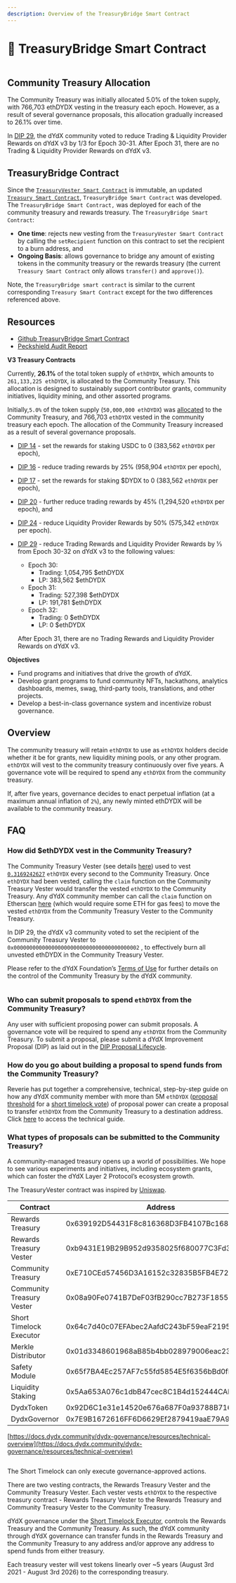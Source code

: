 ```yaml
---
description: Overview of the TreasuryBridge Smart Contract
---
```


# 🌉 TreasuryBridge Smart Contract

<figure><img src="../.gitbook/assets/TreasuryBridge Smart Contract.png" alt=""><figcaption></figcaption></figure>

## Community Treasury Allocation

The Community Treasury was initially allocated 5.0% of the token supply, with 766,703 ethDYDX vesting in the treasury each epoch. However, as a result of several governance proposals, this allocation gradually increased to 26.1% over time.

In [DIP 29](https://dydx.community/dashboard/proposal/16), the dYdX community voted to reduce Trading & Liquidity Provider Rewards on dYdX v3 by 1/3 for Epoch 30-31. After Epoch 31, there are no Trading & Liquidity Provider Rewards on dYdX v3.&#x20;

## **TreasuryBridge Contract**

Since the [`TreasuryVester Smart Contract`](https://github.com/dydxfoundation/governance-contracts/blob/master/contracts/treasury/TreasuryVester.sol) is immutable, an updated [`Treasury Smart Contract`](https://github.com/dydxfoundation/governance-contracts/blob/master/contracts/treasury/Treasury.sol), `TreasuryBridge Smart Contract` was developed. The `TreasuryBridge Smart Contract,` was deployed for each of the community treasury and rewards treasury. The `TreasuryBridge Smart Contract`:

* **One time**: rejects new vesting from the `TreasuryVester Smart Contract` by calling the `setRecipient` function on this contract to set the recipient to a burn address, and
* **Ongoing Basis**: allows governance to bridge any amount of existing tokens in the community treasury or the rewards treasury (the current `Treasury Smart Contract` only allows `transfer()` and `approve()`).

Note, the `TreasuryBridge smart contract` is similar to the current corresponding `Treasury Smart Contract` except for the two differences referenced above.&#x20;



## Resources

* [Github TreasuryBridge Smart Contract](https://github.com/dydxfoundation/governance-contracts/blob/master/contracts/treasury/TreasuryBridge.sol)
* [Peckshield Audit Report](https://github.com/dydxfoundation/governance-contracts/blob/master/audits/PeckShield-Audit-Report-dYdX-Bridge-v1.1.pdf)

**V3 Treasury Contracts**

Currently, **26.1%** of the total token supply of `ethDYDX`, which amounts to `261,133,225 ethDYDX`, is allocated to the Community Treasury. This allocation is designed to sustainably support contributor grants, community initiatives, liquidity mining, and other assorted programs.&#x20;

Initially,`5.0%` of the token supply (`50,000,000 ethDYDX`) was [allocated](https://docs.dydx.community/dydx-governance/start-here/dydx-allocations) to the Community Treasury, and 766,703 `ethDYDX` vested in the community treasury each epoch. The allocation of the Community Treasury increased as a result of several governance proposals.&#x20;

* [DIP 14](https://dydx.community/dashboard/proposal/7) - set the rewards for staking USDC to 0 (383,562 `ethDYDX` per epoch),&#x20;
* [DIP 16](https://dydx.community/dashboard/proposal/8) - reduce trading rewards by 25% (958,904 `ethDYDX` per epoch),&#x20;
* [DIP 17](https://dydx.community/dashboard/proposal/9) - set the rewards for staking $DYDX to 0 (383,562 `ethDYDX` per epoch),
* [DIP 20](https://dydx.community/dashboard/proposal/11) - further reduce trading rewards by 45% (1,294,520 `ethDYDX` per epoch), and
* [DIP 24](https://github.com/dydxfoundation/dip/blob/master/content/dips/DIP-24.md) - reduce Liquidity Provider Rewards by 50% (575,342 `ethDYDX` per epoch).&#x20;
*   [DIP 29](https://dydx.community/dashboard/proposal/16) - reduce Trading Rewards and Liquidity Provider Rewards by ⅓ from Epoch 30-32 on dYdX v3 to the following values:

    * Epoch 30:&#x20;
      * Trading: 1,054,795 $ethDYDX
      * LP: 383,562 $ethDYDX
    * Epoch 31:&#x20;
      * Trading: 527,398 $ethDYDX
      * LP: 191,781 $ethDYDX
    * Epoch 32:&#x20;
      * Trading: 0 $ethDYDX
      * LP: 0 $ethDYDX

    After Epoch 31, there are no Trading Rewards and Liquidity Provider Rewards on dYdX v3.&#x20;

**Objectives**

* Fund programs and initiatives that drive the growth of dYdX.
* Develop grant programs to fund community NFTs, hackathons, analytics dashboards, memes, swag, third-party tools, translations, and other projects.
* Develop a best-in-class governance system and incentivize robust governance.

## Overview

The community treasury will retain `ethDYDX` to use as `ethDYDX` holders decide whether it be for grants, new liquidity mining pools, or any other program. `ethDYDX` will vest to the community treasury continuously over five years. A governance vote will be required to spend any `ethDYDX` from the community treasury.

If, after five years, governance decides to enact perpetual inflation (at a maximum annual inflation of `2%`), any newly minted ethDYDX will be available to the community treasury.

## FAQ

### How did $ethDYDX vest in the Community Treasury?

The Community Treasury Vester (see details [here](https://docs.dydx.community/dydx-governance/resources/technical-overview#governance-architecture-overview)) used to vest [`0.3169242627`](tel:03169242627) `ethDYDX` every second to the Community Treasury. Once `ethDYDX` had been vested, calling the `claim` function on the Community Treasury Vester would transfer the vested `ethDYDX` to the Community Treasury. Any dYdX community member can call the `claim` function on Etherscan [here](https://etherscan.io/address/0x08a90Fe0741B7DeF03fB290cc7B273F1855767D8#writeContract) (which would require some ETH for gas fees) to move the vested `ethDYDX` from the Community Treasury Vester to the Community Treasury.

In DIP 29, the dYdX v3 community voted to set the recipient of the Community Treasury Vester to `0x0000000000000000000000000000000000000002` , to effectively burn all unvested ethDYDX in the Community Treasury Vester.

Please refer to the dYdX Foundation’s [Terms of Use](https://dydx.foundation/terms) for further details on the control of the Community Treasury by the dYdX community.

<figure><img src="../.gitbook/assets/CT vesting .webp" alt=""><figcaption></figcaption></figure>

### Who can submit proposals to spend `ethDYDX` from the Community Treasury?

Any user with sufficient proposing power can submit proposals. A governance vote will be required to spend any `ethDYDX` from the Community Treasury. To submit a proposal, please submit a dYdX Improvement Proposal (DIP) as laid out in the [DIP Proposal Lifecycle](broken-reference).

### How do you go about building a proposal to spend funds from the Community Treasury?

Reverie has put together a comprehensive, technical, step-by-step guide on how any dYdX community member with more than 5M `ethDYDX` ([proposal threshold](https://docs.dydx.community/dydx-governance/voting-and-governance/governance-parameters#timelock-parameters) for a [short timelock vote](https://docs.dydx.community/dydx-governance/voting-and-governance/governance-process#short-timelock-executor)) of proposal power can create a proposal to transfer `ethDYDX` from the Community Treasury to a destination address. Click [here](https://app.gitbook.com/o/-MeNgGQU0ucT2xo4s8-T/s/-MeNfSkgj48hU0q8Zbjn/\~/changes/EyisuFjLIyJ7K9RzaTfJ/technical-guide-on-building-a-dydx-community-treasury-spending-proposal) to access the technical guide.

### What types of proposals can be submitted to the Community Treasury?

A community-managed treasury opens up a world of possibilities. We hope to see various experiments and initiatives, including ecosystem grants, which can foster the dYdX Layer 2 Protocol’s ecosystem growth.

The TreasuryVester contract was inspired by [Uniswap](https://github.com/Uniswap/governance/blob/master/contracts/TreasuryVester.sol).



<table><thead><tr><th width="261">Contract</th><th>Address</th></tr></thead><tbody><tr><td>Rewards Treasury</td><td>0x639192D54431F8c816368D3FB4107Bc168d0E871</td></tr><tr><td>Rewards Treasury Vester</td><td>0xb9431E19B29B952d9358025f680077C3Fd37292f</td></tr><tr><td>Community Treasury</td><td>0xE710CEd57456D3A16152c32835B5FB4E72D9eA5b</td></tr><tr><td>Community Treasury Vester</td><td>0x08a90Fe0741B7DeF03fB290cc7B273F1855767D8</td></tr><tr><td>Short Timelock Executor</td><td>0x64c7d40c07EFAbec2AafdC243bF59eaF2195c6dc</td></tr><tr><td>Merkle Distributor</td><td>0x01d3348601968aB85b4bb028979006eac235a588</td></tr><tr><td>Safety Module</td><td>0x65f7BA4Ec257AF7c55fd5854E5f6356bBd0fb8EC</td></tr><tr><td>Liquidity Staking</td><td>0x5Aa653A076c1dbB47cec8C1B4d152444CAD91941</td></tr><tr><td>DydxToken</td><td>0x92D6C1e31e14520e676a687F0a93788B716BEff5</td></tr><tr><td>DydxGovernor</td><td>0x7E9B1672616FF6D6629Ef2879419aaE79A9018D2</td></tr></tbody></table>



[https://docs.dydx.community/dydx-governance/resources/technical-overview](https://docs.dydx.community/dydx-governance/resources/technical-overview)



<figure><img src="../.gitbook/assets/image (1) (1).png" alt=""><figcaption></figcaption></figure>

The Short Timelock can only execute governance-approved actions.

There are two vesting contracts, the Rewards Treasury Vester and the Community Treasury Vester. Each vester vests `ethDYDX` to the respective treasury contract - Rewards Treasury Vester to the Rewards Treasury and Community Treasury Vester to the Community Treasury. &#x20;

dYdX governance under the [Short Timelock Executor](https://docs.dydx.community/dydx-governance/voting-and-governance/governance-process#short-timelock-executor), controls the Rewards Treasury and the Community Treasury. As such, the dYdX community through dYdX governance can transfer funds in the Rewards Treasury and the Community Treasury to any address and/or approve any address to spend funds from either treasury.&#x20;

Each treasury vester will vest tokens linearly over \~5 years (August 3rd 2021 - August 3rd 2026) to the corresponding treasury.
